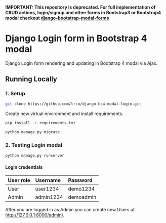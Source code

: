 #### IMPORTANT: This repository is deprecated. For full implementation of CRUD actions, login/signup and other forms in Bootstrap3 or Bootstrap4 modal checkout [django-bootstrap-modal-forms](https://github.com/trco/django-bootstrap-modal-forms)

# Django Login form in Bootstrap 4 modal

Django Login form rendering and updating in Bootstrap 4 modal via Ajax.

## Running Locally

### 1. Setup

```bash
git clone https://github.com/trco/django-bs4-modal-login.git
```

Create new virtual environment and install requirements.

```bash
pip install -r requirements.txt
```

```bash
python manage.py migrate
```

### 2. Testing Login modal

```bash
python manage.py runserver
```
#### Login credentials

| User role     | Username     | Password     |
| :-------------|:-------------|:-------------|
| User          | user1234     | demo1234     |
| Admin         | admin1234    | demoadmin    |



After you are logged in as Admin you can create new Users at http://127.0.0.1:8000/admin/.
